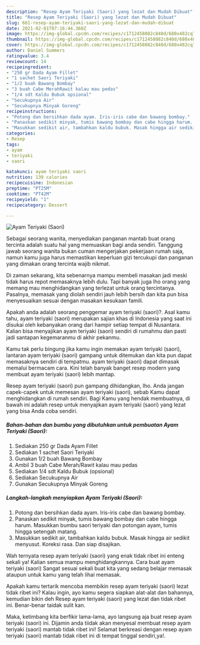 ```yaml
---
description: "Resep Ayam Teriyaki (Saori) yang lezat dan Mudah Dibuat"
title: "Resep Ayam Teriyaki (Saori) yang lezat dan Mudah Dibuat"
slug: 661-resep-ayam-teriyaki-saori-yang-lezat-dan-mudah-dibuat
date: 2021-02-01T07:16:44.360Z
image: https://img-global.cpcdn.com/recipes/c1712458082c840d/680x482cq70/ayam-teriyaki-saori-foto-resep-utama.jpg
thumbnail: https://img-global.cpcdn.com/recipes/c1712458082c840d/680x482cq70/ayam-teriyaki-saori-foto-resep-utama.jpg
cover: https://img-global.cpcdn.com/recipes/c1712458082c840d/680x482cq70/ayam-teriyaki-saori-foto-resep-utama.jpg
author: Daniel Summers
ratingvalue: 3.4
reviewcount: 14
recipeingredient:
- "250 gr Dada Ayam Fillet"
- "1 sachet Saori Teriyaki"
- "1/2 buah Bawang Bombay"
- "3 buah Cabe MerahRawit kalau mau pedas"
- "1/4 sdt Kaldu Bubuk opsional"
- "Secukupnya Air"
- "Secukupnya Minyak Goreng"
recipeinstructions:
- "Potong dan bersihkan dada ayam. Iris-iris cabe dan bawang bombay."
- "Panaskan sedikit minyak, tumis bawang bombay dan cabe hingga harum. Masukkan bumbu saori teriyaki dan potongan ayam, tumis hingga setengah matang."
- "Masukkan sedikit air, tambahkan kaldu bubuk. Masak hingga air sedikit menyusut. Koreksi rasa. Dan siap disajikan."
categories:
- Resep
tags:
- ayam
- teriyaki
- saori

katakunci: ayam teriyaki saori 
nutrition: 139 calories
recipecuisine: Indonesian
preptime: "PT25M"
cooktime: "PT42M"
recipeyield: "1"
recipecategory: Dessert

---
```



![Ayam Teriyaki (Saori)](https://img-global.cpcdn.com/recipes/c1712458082c840d/680x482cq70/ayam-teriyaki-saori-foto-resep-utama.jpg)

Sebagai seorang wanita, menyediakan panganan mantab buat orang tercinta adalah suatu hal yang memuaskan bagi anda sendiri. Tanggung jawab seorang  wanita bukan cuman mengerjakan pekerjaan rumah saja, namun kamu juga harus memastikan keperluan gizi tercukupi dan panganan yang dimakan orang tercinta wajib nikmat.

Di zaman  sekarang, kita sebenarnya mampu membeli masakan jadi meski tidak harus repot memasaknya lebih dulu. Tapi banyak juga lho orang yang memang mau menghidangkan yang terlezat untuk orang tercintanya. Pasalnya, memasak yang diolah sendiri jauh lebih bersih dan kita pun bisa menyesuaikan sesuai dengan masakan kesukaan famili. 



Apakah anda adalah seorang penggemar ayam teriyaki (saori)?. Asal kamu tahu, ayam teriyaki (saori) merupakan sajian khas di Indonesia yang saat ini disukai oleh kebanyakan orang dari hampir setiap tempat di Nusantara. Kalian bisa menyajikan ayam teriyaki (saori) sendiri di rumahmu dan pasti jadi santapan kegemaranmu di akhir pekanmu.

Kamu tak perlu bingung jika kamu ingin memakan ayam teriyaki (saori), lantaran ayam teriyaki (saori) gampang untuk ditemukan dan kita pun dapat memasaknya sendiri di tempatmu. ayam teriyaki (saori) dapat dimasak memalui bermacam cara. Kini telah banyak banget resep modern yang membuat ayam teriyaki (saori) lebih mantap.

Resep ayam teriyaki (saori) pun gampang dihidangkan, lho. Anda jangan capek-capek untuk memesan ayam teriyaki (saori), sebab Kamu dapat menghidangkan di rumah sendiri. Bagi Kamu yang hendak membuatnya, di bawah ini adalah resep untuk menyajikan ayam teriyaki (saori) yang lezat yang bisa Anda coba sendiri.

<!--inarticleads1-->

##### Bahan-bahan dan bumbu yang dibutuhkan untuk pembuatan Ayam Teriyaki (Saori):

1. Sediakan 250 gr Dada Ayam Fillet
1. Sediakan 1 sachet Saori Teriyaki
1. Gunakan 1/2 buah Bawang Bombay
1. Ambil 3 buah Cabe Merah/Rawit kalau mau pedas
1. Sediakan 1/4 sdt Kaldu Bubuk (opsional)
1. Sediakan Secukupnya Air
1. Gunakan Secukupnya Minyak Goreng




<!--inarticleads2-->

##### Langkah-langkah menyiapkan Ayam Teriyaki (Saori):

1. Potong dan bersihkan dada ayam. Iris-iris cabe dan bawang bombay.
1. Panaskan sedikit minyak, tumis bawang bombay dan cabe hingga harum. Masukkan bumbu saori teriyaki dan potongan ayam, tumis hingga setengah matang.
1. Masukkan sedikit air, tambahkan kaldu bubuk. Masak hingga air sedikit menyusut. Koreksi rasa. Dan siap disajikan.




Wah ternyata resep ayam teriyaki (saori) yang enak tidak ribet ini enteng sekali ya! Kalian semua mampu menghidangkannya. Cara buat ayam teriyaki (saori) Sangat sesuai sekali buat kita yang sedang belajar memasak ataupun untuk kamu yang telah lihai memasak.

Apakah kamu tertarik mencoba membikin resep ayam teriyaki (saori) lezat tidak ribet ini? Kalau ingin, ayo kamu segera siapkan alat-alat dan bahannya, kemudian bikin deh Resep ayam teriyaki (saori) yang lezat dan tidak ribet ini. Benar-benar taidak sulit kan. 

Maka, ketimbang kita berfikir lama-lama, ayo langsung aja buat resep ayam teriyaki (saori) ini. Dijamin anda tiidak akan menyesal membuat resep ayam teriyaki (saori) mantab tidak ribet ini! Selamat berkreasi dengan resep ayam teriyaki (saori) mantab tidak ribet ini di tempat tinggal sendiri,ya!.

